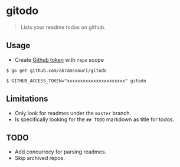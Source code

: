 # gitodo
> Lists your readme todos on github.  

## Usage 
* Create [Github token](https://github.com/settings/tokens/new) with `repo` scope

`$ go get github.com/akramsaouri/gitodo`

`$ GITHUB_ACCESS_TOKEN="xxxxxxxxxxxxxxxxxxxxxx" gitodo`

## Limitations
- Only look for readmes under the `master` branch.
- Is specifically looking for the `## TODO` markdown as title for todos.

## TODO
- Add concurrecy for parsing readmes.
- Skip archived repos.
